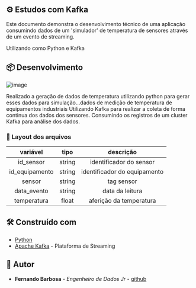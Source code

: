 ## ⚙️ Estudos com Kafka


Este documento demonstra o desenvolvimento técnico de uma aplicação consumindo dados de um 'simulador' de temperatura de sensores através de um evento de streaming.

Utilizando como Python e Kafka


## 📦 Desenvolvimento


![image](https://user-images.githubusercontent.com/116772002/224562367-e3deb671-b24e-4d46-9da4-7af720df7be1.png)



Realizado a geração de dados de temperatura utilizando python para gerar esses dados para simulação...dados de medição de temperatura de equipamentos industriais
Utilizando Kafka para realizar a coleta de forma continua dos dados dos sensores.
Consumindo os registros de um cluster Kafka para análise dos dados.


### 🔩 Layout dos arquivos


|   **variável**  | **tipo** |    **descrição**   |
|:---------------:|:--------:|:------------------:|
|    id_sensor    |  string  | identificador do sensor       |
| id_equipamento  |  string  |  identificador do equipamento |
|     sensor      |  string  |    tag sensor                 |
|   data_evento   |  string  |      data da leitura          |
|   temperatura   |  float   |     aferição da temperatura   |

## 🛠️ Construído com

* [Python](https://www.python.org/) 
* [Apache Kafka](https://kafka.apache.org/) - Plataforma de Streaming



## 🏃 Autor


* **Fernando Barbosa** - *Engenheiro de Dados Jr* - [github](https://github.com/FernandoBarbosaB)

